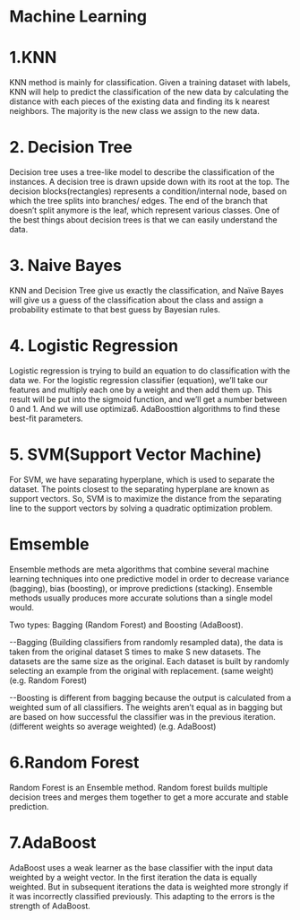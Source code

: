 # Machine Learning
# 1.KNN
KNN method is mainly for classification. Given a training dataset with labels, KNN will help to predict the classification of the new data by calculating the distance with each pieces of the existing data and finding its k nearest neighbors. The majority is the new class we assign to the new data.
# 2. Decision Tree
Decision tree uses a tree-like model to describe the classification of the instances. A decision tree is drawn upside down with its root at the top. The decision blocks(rectangles) represents a condition/internal node, based on which the tree splits into branches/ edges. The end of the branch that doesn’t split anymore is the leaf, which represent various classes.  One of the best things about decision trees is that we can easily understand the data. 
# 3. Naive Bayes
KNN and Decision Tree give us exactly the classification, and Naïve Bayes will give us a guess of the classification about the class and assign a probability estimate to that best guess by Bayesian rules.
# 4. Logistic Regression
Logistic regression is trying to build an equation to do classification with the data we. For the logistic regression classifier (equation), we’ll take our features and multiply each one by a weight and then add them up. This result will be put into the sigmoid function, and we’ll get a number between 0 and 1. And we will use optimiza6. AdaBoosttion algorithms to find these best-fit parameters.
# 5. SVM(Support Vector Machine)
For SVM, we have separating hyperplane, which is used to separate the dataset. The points closest to the separating hyperplane are known as support vectors. So, SVM is to maximize the distance from the separating line to the support vectors by solving a quadratic optimization problem.

# Emsemble
Ensemble methods are meta algorithms that combine several machine learning techniques into one predictive model in order to decrease variance (bagging), bias (boosting), or improve predictions (stacking). Ensemble methods usually produces more accurate solutions than a single model would. 

Two types: Bagging (Random Forest) and Boosting (AdaBoost).

--Bagging (Building classifiers from randomly resampled data), the data is taken from the original dataset S times to make S new datasets. The datasets are the same size as the original. Each dataset is built by randomly selecting an example from the original with replacement. (same weight) (e.g. Random Forest)

--Boosting is different from bagging because the output is calculated from a weighted sum of all classifiers. The weights aren’t equal as in bagging but are based on how successful the classifier was in the previous iteration. (different weights so average weighted) (e.g. AdaBoost)

# 6.Random Forest
Random Forest is an Ensemble method. Random forest builds multiple decision trees and merges them together to get a more accurate and stable prediction.

# 7.AdaBoost
AdaBoost uses a weak learner as the base classifier with the input data weighted by a weight vector. In the first iteration the data is equally weighted. But in subsequent iterations the data is weighted more strongly if it was incorrectly classified previously. This adapting to the errors is the strength of AdaBoost.



